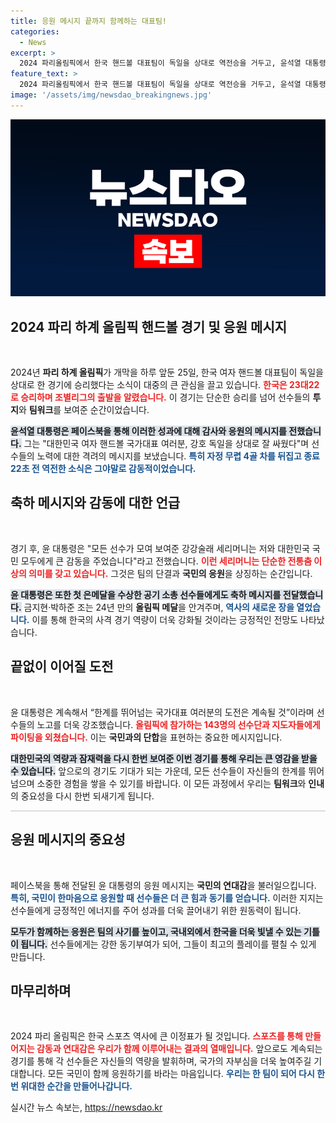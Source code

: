 ```yaml
---
title: 응원 메시지 끝까지 함께하는 대표팀!
categories:
  - News
excerpt: >
  2024 파리올림픽에서 한국 핸드볼 대표팀이 독일을 상대로 역전승을 거두고, 윤석열 대통령이 응원의 메시지를 전했습니다. 강강술래 세리머니로 감동을 안긴 선수들에게 국민 모두의 응원이 이어집니다!
feature_text: >
  2024 파리올림픽에서 한국 핸드볼 대표팀이 독일을 상대로 역전승을 거두고, 윤석열 대통령이 응원의 메시지를 전했습니다. 강강술래 세리머니로 감동을 안긴 선수들에게 국민 모두의 응원이 이어집니다!
image: '/assets/img/newsdao_breakingnews.jpg'
---
```


<p><img src="/assets/img/newsdao_breakingnews.jpg" alt="ontimetimes 속보" /></p>

<h2 data-ke-size="size26">2024 파리 하계 올림픽 핸드볼 경기 및 응원 메시지</h2>

<p data-ke-size="size16">&nbsp;</p>

<p>2024년 <b>파리 하계 올림픽</b>가 개막을 하루 앞둔 25일, 한국 여자 핸드볼 대표팀이 독일을 상대로 한 경기에 승리했다는 소식이 대중의 큰 관심을 끌고 있습니다. <b><span style="color: #ee2323;">한국은 23대22로 승리하며 조별리그의 출발을 알렸습니다.</span></b> 이 경기는 단순한 승리를 넘어 선수들의 <b>투지</b>와 <b>팀워크</b>를 보여준 순간이었습니다.  </p>

<p><b><span style="background-color: #21538527;">윤석열 대통령은 페이스북을 통해 이러한 성과에 대해 감사와 응원의 메시지를 전했습니다.</span></b> 그는 "대한민국 여자 핸드볼 국가대표 여러분, 강호 독일을 상대로 잘 싸웠다"며 선수들의 노력에 대한 격려의 메시지를 보냈습니다. <b><span style="color: #1a5490;">특히 자정 무렵 4골 차를 뒤집고 종료 22초 전 역전한 소식은 그야말로 감동적이었습니다.</span></b></p>

<h2 data-ke-size="size26">축하 메시지와 감동에 대한 언급</h2>

<p data-ke-size="size16">&nbsp;</p>

<p>경기 후, 윤 대통령은 "모든 선수가 모여 보여준 강강술래 세리머니는 저와 대한민국 국민 모두에게 큰 감동을 주었습니다"라고 전했습니다. <b><span style="color: #ee2323;">이런 세리머니는 단순한 전통춤 이상의 의미를 갖고 있습니다.</span></b> 그것은 팀의 단결과 <b>국민의 응원</b>을 상징하는 순간입니다. </p>

<p><b><span style="background-color: #21538527;">윤 대통령은 또한 첫 은메달을 수상한 공기 소총 선수들에게도 축하 메시지를 전달했습니다.</span></b> 금지현·박하준 조는 24년 만의 <b>올림픽 메달</b>을 안겨주며, <b><span style="color: #1a5490;">역사의 새로운 장을 열었습니다.</span></b> 이를 통해 한국의 사격 경기 역량이 더욱 강화될 것이라는 긍정적인 전망도 나타났습니다.</p>

<h2 data-ke-size="size26">끝없이 이어질 도전</h2>

<p data-ke-size="size16">&nbsp;</p>

<p>윤 대통령은 계속해서 “한계를 뛰어넘는 국가대표 여러분의 도전은 계속될 것”이라며 선수들의 노고를 더욱 강조했습니다. <b><span style="color: #ee2323;">올림픽에 참가하는 143명의 선수단과 지도자들에게 파이팅을 외쳤습니다.</span></b> 이는 <b>국민과의 단합</b>을 표현하는 중요한 메시지입니다. </p>

<p><b><span style="background-color: #21538527;">대한민국의 역량과 잠재력을 다시 한번 보여준 이번 경기를 통해 우리는 큰 영감을 받을 수 있습니다.</span></b> 앞으로의 경기도 기대가 되는 가운데, 모든 선수들이 자신들의 한계를 뛰어넘으며 소중한 경험을 쌓을 수 있기를 바랍니다. 이 모든 과정에서 우리는 <b>팀워크</b>와 <b>인내</b>의 중요성을 다시 한번 되새기게 됩니다.</p>

<hr style="height: 1px; border: none; background-color: #c0c0c0;" />

<h2 data-ke-size="size26">응원 메시지의 중요성</h2>

<p data-ke-size="size16">&nbsp;</p>

<p>페이스북을 통해 전달된 윤 대통령의 응원 메시지는 <b>국민의 연대감</b>을 불러일으킵니다. <b><span style="color: #1a5490;">특히, 국민이 한마음으로 응원할 때 선수들은 더 큰 힘과 동기를 얻습니다.</span></b> 이러한 지지는 선수들에게 긍정적인 에너지를 주어 성과를 더욱 끌어내기 위한 원동력이 됩니다.</p>

<p><b><span style="background-color: #21538527;">모두가 함께하는 응원은 팀의 사기를 높이고, 국내외에서 한국을 더욱 빛낼 수 있는 기틀이 됩니다.</span></b> 선수들에게는 강한 동기부여가 되어, 그들이 최고의 플레이를 펼칠 수 있게 만듭니다. </p>

<h2 data-ke-size="size26">마무리하며</h2>

<p data-ke-size="size16">&nbsp;</p>

<p>2024 파리 올림픽은 한국 스포츠 역사에 큰 이정표가 될 것입니다. <b><span style="color: #ee2323;">스포츠를 통해 만들어지는 감동과 연대감은 우리가 함께 이루어내는 결과의 열매입니다.</span></b> 앞으로도 계속되는 경기를 통해 각 선수들은 자신들의 역량을 발휘하며, 국가의 자부심을 더욱 높여주길 기대합니다. 모든 국민이 함께 응원하기를 바라는 마음입니다. <b><span style="color: #1a5490;">우리는 한 팀이 되어 다시 한번 위대한 순간을 만들어나갑니다.</span></b></p>
실시간 뉴스 속보는, <a href="https://newsdao.kr" rel="dofollow">https://newsdao.kr</a>


